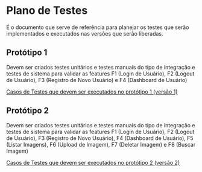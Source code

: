 # Plano de Testes

É o documento que serve de referência para planejar os testes que serão implementados e executados nas versões que serão liberadas. 

## Protótipo 1

Devem ser criados testes unitários e testes manuais do tipo de integração e testes de sistema para validar as features F1 (Login de Usuário), F2 (Logout de Usuário), F3 (Registro de Novo Usuário) e F4 (Dashboard de Usuário)

[Casos de Testes que devem ser executados no protótipo 1 (versão 1)](https://github.com/my-prototypes/tflk/blob/main/docs/testes_prototipo1.csv)

## Protótipo 2

Devem ser criados testes unitários e testes manuais do tipo de integração e testes de sistema para validar as features F1 (Login de Usuário), F2 (Logout de Usuário), F3 (Registro de Novo Usuário), F4 (Dashboard de Usuário), F5 (Listar Imagens), F6 (Upload de Imagem), F7 (Deletar Imagem) e F8 (Buscar Imagem)

[Casos de Testes que devem ser executados no protótipo 2 (versão 2)](https://github.com/my-prototypes/tflk/blob/main/docs/testes_prototipo2.csv)
